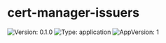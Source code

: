# cert-manager-issuers

![Version: 0.1.0](https://img.shields.io/badge/Version-0.2.2-informational?style=flat-square) 
![Type: application](https://img.shields.io/badge/Type-application-informational?style=flat-square) 
![AppVersion: 1](https://img.shields.io/badge/AppVersion-1-informational?style=flat-square)
